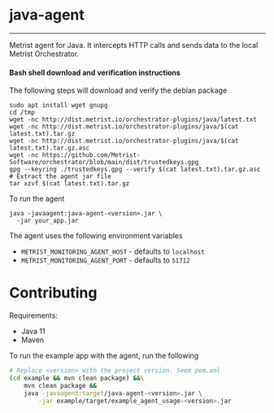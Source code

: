 # java-agent
-----------
Metrist agent for Java. It intercepts HTTP calls and sends data to the local Metrist Orchestrator.

#### Bash shell download and verification instructions

The following steps will download and verify the debian package

    sudo apt install wget gnupg
    cd /tmp
    wget -nc http://dist.metrist.io/orchestrator-plugins/java/latest.txt
    wget -nc http://dist.metrist.io/orchestrator-plugins/java/$(cat latest.txt).tar.gz
    wget -nc http://dist.metrist.io/orchestrator-plugins/java/$(cat latest.txt).tar.gz.asc
    wget -nc https://github.com/Metrist-Software/orchestrator/blob/main/dist/trustedkeys.gpg
    gpg --keyring ./trustedkeys.gpg --verify $(cat latest.txt).tar.gz.asc
    # Extract the agent jar file
    tar xzvf $(cat latest.txt).tar.gz

To run the agent

    java -javaagent:java-agent-<version>.jar \
      -jar your_app.jar

The agent uses the following environment variables

* `METRIST_MONITORING_AGENT_HOST` - defaults to `localhost`
* `METRIST_MONITORING_AGENT_PORT` - defaults to `51712`


# Contributing

Requirements: 
* Java 11
* Maven


To run the example app with the agent, run the following 

```bash
# Replace <version> with the project version. Seem pom.xml
(cd example && mvn clean package) &&\
    mvn clean package &&                       
    java -javaagent:target/java-agent-<version>.jar \
        -jar example/target/example_agent_usage-<version>.jar
```
